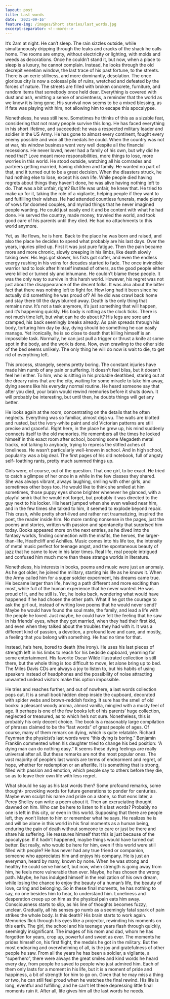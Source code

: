 ```yaml
---
layout: post
title: Last words
date: '2021-09-16'
feature-img: /images/Short stories/last_words.jpg
excerpt-separator: <!--more-->
---
```

It’s 2am at night. He can’t sleep. The rain sizzles outside, while simultaneously dripping through the leaks and cracks of the shack he calls home. The rooms are empty, without electricity or lighting, with molds and weeds as decorations. Once he couldn’t stand it, but now, when a place to sleep is a luxury, he cannot complain. Instead, he looks through the old decrepit venetian window, the last trace of his past fortune, to the streets. There is an eerie stillness, and more dominantly, desolation. The once glorious city is now a colossal pile of ruins, wretched and defeated by the forces of nature. The streets are filled with broken concrete, furniture, and random items that somebody once held dear. Everything is covered with dust and ash, emitting a sense of ancientness, a reminder that the world as we know it is long gone. His survival now seems to be a mixed blessing, as if fate was playing with him, not allowing him to escape this apocalypse.

Nonetheless, he was still here. Sometimes he thinks of this as a sizable feat, considering that not many people survive this long. He has faced everything in his short lifetime, and succeeded: he was a respected military leader and soldier in the US Army. He has gone to almost every continent, fought every enemy possible and won all the medals he could. When the country was not at war, his window business went very well despite all the financial recessions. He never loved, never had a family of his own, but why did he need that? Love meant more responsibilities, more things to lose, more worries in this world. He stood outside, watching all his comrades and partners getting married, having children and family. He wanted no part of that, and it turned out to be a great decision. When the disasters struck, he had nothing else to lose, except his own life. While people died having regrets about things they haven’t done, he was alive having nothing left to do. That was a bit unfair, right? But life was unfair, he knew that. He tried to make up for it, taking the role of a vigilante, helping people if they want to and fulfilling their wishes. He had attended countless funerals, made plenty of vows for doomed couples, and myriad things that he never imagined people wanting. He could just easily end it and be content with what he had done. He served the country, made money, traveled the world, and took good care of his parents until they died. He had no attachments to this world anymore.
 
Yet, as life flows, he is here. Back to the place he was born and raised, and also the place he decides to spend what probably are his last days. Over the years, injuries piled up. First it was just pure fatigue. Then the pain became more and more chronic, slowly creeping in his limbs, like death slowly taking over. His legs got slower, his fists got softer, and even the endless energy rushing in his veins for decades started to fade. The once invincible warrior had to look after himself instead of others, as the good people either were killed or turned sly and inhumane. He couldn’t blame these people. It was the only way to survive in this harsh world. However, his regret was not just about the disappearance of the decent folks. It was also about the bitter fact that there was nothing left to fight for. How long had it been since he actually did something he was proud of? All he did was crawl back home and stay there till the days blurred away. Death is the only thing that remains now. It’s not a task anymore, it’s just something that will happen, and it’s happening quickly. His body is rotting as the clock ticks. There is not much time left, but what can he do about it? His legs are sore and cramped, his back seemingly breaks already. As pain spreads through his body, torturing him day by day, dying should be something he can easily manage. Yet ironically, he is so close to death that killing himself is an impossible task. Normally, he can just pull a trigger or thrust a knife at some spot in the body, and the work is done. Now, even crawling to the other side of the bed seems unlikely. The only thing he will do now is wait to die, to get rid of everything left.

This process, strangely, seems pretty boring. The constant injuries have made him numb of any pain or suffering. It doesn’t feel bliss, but it doesn’t feel hell either. To him, who is sitting in his probable deathbed, staring out at the dreary ruins that are the city, waiting for some miracle to take him away, dying seems like his everyday normal routine. He heard someone say that after you died, your brain would rewind memories before it shuts down. It will probably be interesting, but until then, he doubts things will get any better.

He looks again at the room, concentrating on the details that he often neglects. Everything was so familiar, almost deja vu. The walls are blotted and rusted, but the ivory-white paint and old Victorian patterns are still precise and graceful. Right here, in the place he grew up, his mind suddenly connects itself to the old memories. He remembers all the times he locked himself in this exact room after school, booming some Megadeth metal tracks, not talking to anybody, trying to repress the stifled aches of loneliness. He wasn’t particularly well-known in school. And in high school, popularity was a big deal. The first pages of his old notebook, full of angsty self- loathing rants, pretty much summed things up.

Girls were, of course, out of the question. That one girl, to be exact. He tried to catch a glimpse of her once in a while in the few classes they shared. She was always vibrant, always laughing, smiling with other girls, and sometimes other boys too. He would like to think she smiled at him sometimes, those puppy eyes shone brighter whenever he glanced, with a playful smirk that he would not forget, but probably it was directed to the guy next to his locker. His heart jumped when she even walked near him, and in the few times she talked to him, it seemed to explode beyond repair. This crush, while pretty short-lived and rather not traumatizing, inspired the poet, the reader inside him. No more ranting nonsense in the pages, just the poems and stories, written with passion and spontaneity that surprised him today. Books appeared more on the next entries, as he dived into the fantasy worlds, finding connection with the misfits, the heroes, the larger-than-life, Heathcliff and Achilles. Music comes into his life too, the intensity of metal music perfect for teenage angst, and the spontaneous beauty of jazz that he came to love in his later times. Real life, real people intrigued and confused him much more than these strange worlds in literature.

Nonetheless, his interests in books, poems and music were just an anomaly. As he got older, he joined the military, starting his life as he knows it. When the Army called him for a super soldier experiment, his dreams came true. He became larger than life, having a path different and more exciting than most, while full of the human experience that he never wanted. He was proud of it, and he still is. Yet, he looks back, wondering what would have happened if he had chosen the other path. What if he got the courage to ask the girl out, instead of writing love poems that he would never send? Maybe he would have found the soul mate, the family, and lead a life with the people he loved. Just maybe, he could have felt the feeling that he saw in his friends’ eyes, when they got married, when they had their first kid, and even when they talked about the troubles they had with it. It was a different kind of passion, a devotion, a profound love and care, and mostly, a feeling that you belong with something. He had no time for that.

Instead, he’s here, bored to death (the irony). He uses his last pieces of strength left in his limbs to reach for his bedside cupboard, yearning for some entertainment. His favorite Oscar Wilde illustrated collection is still there, but the whole thing is too difficult to move, let alone bring up to bed. The Miles Davis CDs are always a joy to listen to, but his habits of using speakers instead of headphones and the possibility of noise attracting unwanted undead visitors make this option impossible.

He tries and reaches further, and out of nowhere, a last words collection pops out. It is a small book hidden deep inside the cupboard, decorated with spider webs and brown-reddish foxing. It sure has the smell of old books: a pleasant woody aroma, almost vanilla, mingled with a musty feel of age. It perhaps is one of the few books left of his parents’ huge collection, neglected or treasured, as to which he’s not sure. Nonetheless, this is probably his only decent choice. The book is a reasonably large compilation of phrases claimed to be the “last words” of great people of ages. Of course, many of them remark on dying, which is quite relatable. Richard Feynman the physicist’s last words were “this dying is boring.” Benjamin Franklin commented when his daughter tried to change his bed position: “A dying man can do nothing easy.” It seems these dying feelings are really universal after all. But these remarks are not the most popular ones. The vast majority of people’s last words are terms of endearment and regret, of hope, whether for redemption or an afterlife. It is something that is strong, filled with passion and emotion, which people say to others before they die, so as to leave their own life with less regret.

What should he say as his last words then? Some profound remarks, some thought- provoking words for future generations to ponder for centuries. Maybe even sculpt his name and pride on a stone, so that eons later, a Percy Shelley can write a poem about it. Then an excruciating thought dawned on him. Who can be here to listen to his last words? Probably no one is left in this city, or even in this world. Supposing that there are people left, they won’t listen to him or remember what he says. He realizes he is and will be alone in this world in his final moments as a human being, enduring the pain of death without someone to care or just be there and share his suffering. He reassures himself that this is just because of the apocalypse. If it hadn’t happened, maybe things would have turned out better.
But really, who would be here for him, even if this world were still filled with people? He has never had any true friend or companion, someone who appreciates him and enjoys his company. He is just an everyman, heard by many, known by none. When he was strong and healthy he could serve himself, but now, when strength is going away from him, he feels more vulnerable than ever. Maybe, he has chosen the wrong path. Maybe, he has indulged himself in the realization of his own dream, while losing the chance to enjoy the beauty of a human’s life, the beauty of love, caring and belonging. So in these final moments, he has nothing to say, no one besides him to hear, to understand him. Loneliness and desperation creep up on him as the physical pain eats him away. Consciousness starts to slip, as his line of thoughts becomes fuzzy, unclear. Gradually, all his senses go numb as a seemingly fatal spark of pain strikes the whole body. Is this death?
His brain starts to work again. Memories flick through his eyes like a projector, rewinding his moments on this earth. The girl, the school and his teenage years flash through quickly, seemingly insignificant. The images of his mom and dad, whom he has forgotten for years, crop up, powerful and sweet as ever. The moments he prides himself on, his first flight, the medals he got in the military. But the most endearing and overwhelming of all, is the joy and gratefulness of other people he saw. From all the years he has been a soldier, a vigilante, a “superhero”, there were always the great smiles and kind words he heard every day, from people he saved to people who just admired him. Each of them only lasts for a moment in his life, but it is a moment of pride and happiness, a bit of strength for him to go on. Given that he may miss a thing or two, he can still feel proud when he watches the final rewind. His life is long, eventful and fulfilling, and he can’t let these depressing little final moments ruin it. After all, life gives him all the last words he needs.
